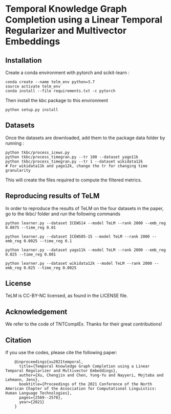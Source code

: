 # Temporal Knowledge Graph Completion using a Linear Temporal Regularizer and Multivector Embeddings


## Installation
Create a conda environment with pytorch and scikit-learn :
```
conda create --name telm_env python=3.7
source activate telm_env
conda install --file requirements.txt -c pytorch
```

Then install the kbc package to this environment
```
python setup.py install
```

## Datasets


Once the datasets are downloaded, add them to the package data folder by running :
```
python tkbc/process_icews.py
python tkbc/process_timegran.py --tr 100 --dataset yago11k
python tkbc/process_timegran.py --tr 1 --dataset wikidata12k
# For wikidata11k and yago12k, change the tr for changing time granularity
```

This will create the files required to compute the filtered metrics.

## Reproducing results of TeLM

In order to reproduce the results of TeLM on the four datasets in the paper, go to the tkbc/ folder and run the following commands

```
python learner.py --dataset ICEWS14 --model TeLM --rank 2000 --emb_reg 0.0075 --time_reg 0.01 

python learner.py --dataset ICEWS05-15 --model TeLM --rank 2000 --emb_reg 0.0025 --time_reg 0.1

python learner.py --dataset yago11k --model TeLM --rank 2000 --emb_reg 0.025 --time_reg 0.001

python learner.py --dataset wikidata12k --model TeLM --rank 2000 --emb_reg 0.025 --time_reg 0.0025

```


## License
TeLM is CC-BY-NC licensed, as found in the LICENSE file.

## Acknowledgement
We refer to the code of TNTComplEx. Thanks for their great contributions!

## Citation
If you use the codes, please cite the following paper:

        @inproceedings{xu2021temporal,
          title={Temporal Knowledge Graph Completion using a Linear Temporal Regularizer and Multivector Embeddings},
          author={Xu, Chengjin and Chen, Yung-Yu and Nayyeri, Mojtaba and Lehmann, Jens},
          booktitle={Proceedings of the 2021 Conference of the North American Chapter of the Association for Computational Linguistics: Human Language Technologies},
          pages={2569--2578},
          year={2021}
        }
